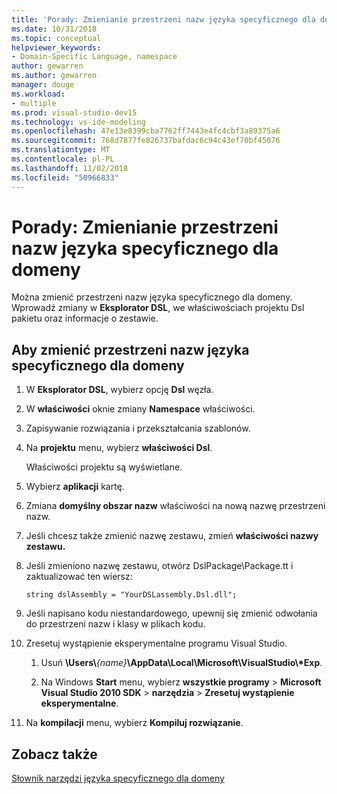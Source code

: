 ```yaml
---
title: 'Porady: Zmienianie przestrzeni nazw języka specyficznego dla domeny'
ms.date: 10/31/2018
ms.topic: conceptual
helpviewer_keywords:
- Domain-Specific Language, namespace
author: gewarren
ms.author: gewarren
manager: douge
ms.workload:
- multiple
ms.prod: visual-studio-dev15
ms.technology: vs-ide-modeling
ms.openlocfilehash: 47e13e8399cba7762ff7443e4fc4cbf3a89375a6
ms.sourcegitcommit: 768d7877fe826737bafdac6c94c43ef70bf45076
ms.translationtype: MT
ms.contentlocale: pl-PL
ms.lasthandoff: 11/02/2018
ms.locfileid: "50966833"
---
```

# <a name="how-to-change-the-namespace-of-a-domain-specific-language"></a>Porady: Zmienianie przestrzeni nazw języka specyficznego dla domeny

Można zmienić przestrzeni nazw języka specyficznego dla domeny. Wprowadź zmiany w **Eksplorator DSL**, we właściwościach projektu Dsl pakietu oraz informacje o zestawie.

## <a name="to-change-the-namespace-of-a-domain-specific-language"></a>Aby zmienić przestrzeni nazw języka specyficznego dla domeny

1. W **Eksplorator DSL**, wybierz opcję **Dsl** węzła.

2. W **właściwości** oknie zmiany **Namespace** właściwości.

3. Zapisywanie rozwiązania i przekształcania szablonów.

4. Na **projektu** menu, wybierz **właściwości Dsl**.

   Właściwości projektu są wyświetlane.

5. Wybierz **aplikacji** kartę.

6. Zmiana **domyślny obszar nazw** właściwości na nową nazwę przestrzeni nazw.

7. Jeśli chcesz także zmienić nazwę zestawu, zmień **właściwości nazwy zestawu.**

8. Jeśli zmieniono nazwę zestawu, otwórz DslPackage\Package.tt i zaktualizować ten wiersz:

   `string dslAssembly = "YourDSLassembly.Dsl.dll";`

9. Jeśli napisano kodu niestandardowego, upewnij się zmienić odwołania do przestrzeni nazw i klasy w plikach kodu.

10. Zresetuj wystąpienie eksperymentalne programu Visual Studio.

    1. Usuń **\Users\\**_{name}_**\AppData\Local\Microsoft\VisualStudio\\\*Exp**.

    2. Na Windows **Start** menu, wybierz **wszystkie programy** > **Microsoft Visual Studio 2010 SDK** > **narzędzia**  >  **Zresetuj wystąpienie eksperymentalne**.

11. Na **kompilacji** menu, wybierz **Kompiluj rozwiązanie**.

## <a name="see-also"></a>Zobacz także

[Słownik narzędzi języka specyficznego dla domeny](https://msdn.microsoft.com/ca5e84cb-a315-465c-be24-76aa3df276aa)